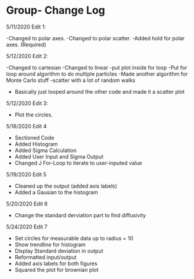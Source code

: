 # Group- Change Log

5/11/2020 Edit 1:

-Changed to polar axes.
-Changed to polar scatter.
-Added hold for polar axes. (Required)


5/12/2020 Edit 2:

-Changed to cartesian
-Changed to linear
-put plot inside for loop
-Put for loop around algorithm to do multiple particles
-Made another algorithm for Monte Carlo stuff
  -scatter with a lot of random walks
  - Basically just looped around the other code and made it a scatter plot

5/12/2020 Edit 3:

- Plot the circles.

5/18/2020 Edit 4

- Sectioned Code
- Added Histogram 
- Added Sigma Calculation
- Added User Input and Sigma Output
- Changed J For-Loop to iterate to user-inputed value

5/19/2020 Edit 5
- Cleaned up the output (added axis labels)
- Added a Gausian to the histogram

5/20/2020 Edit 6
- Change the standard derviation part to find diffusivity

5/24/2020 Edit 7
- Set circles for measurable data up to radius = 10
- Show trendline for histogram 
- Display Standard deviation in output
- Reformatted input/output
- Added axis labels for both figures
- Squared the plot for brownian plot 
